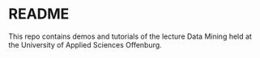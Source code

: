 # README #

This repo contains demos and tutorials of the lecture Data Mining held at the University of Applied Sciences Offenburg.
